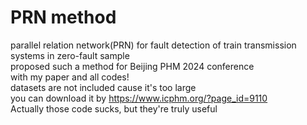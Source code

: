# PRN method
parallel relation network(PRN) for fault detection of train transmission systems in zero-fault sample   
proposed such a method for Beijing PHM 2024 conference  
with my paper and all codes!  
datasets are not included cause it's too large  
you can download it by https://www.icphm.org/?page_id=9110  
Actually those code sucks, but they're truly useful
